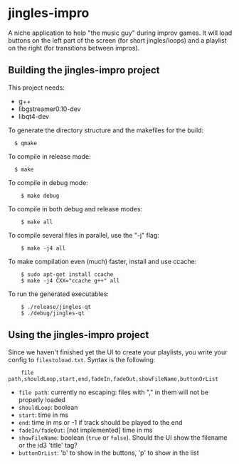 jingles-impro
=============

A niche application to help "the music guy" during improv games. It will load buttons on the left part of the screen (for short jingles/loops) and a playlist on the right (for transitions between impros).


Building the jingles-impro project
-------------------------------

This project needs:
- g++
- libgstreamer0.10-dev
- libqt4-dev



To generate the directory structure and the makefiles for the build:

      $ qmake

To compile in release mode:

      $ make

To compile in debug mode:

	    $ make debug

To compile in both debug and release modes:

	    $ make all

To compile several files in parallel, use the "-j" flag:

	    $ make -j4 all

To make compilation even (much) faster, install and use ccache:

	    $ sudo apt-get install ccache
	    $ make -j4 CXX="ccache g++" all

To run the generated executables:

	    $ ./release/jingles-qt
	    $ ./debug/jingles-qt


Using the jingles-impro project
-------------------------------

Since we haven't finished yet the UI to create your playlists, you write your config to `filestoload.txt`. 
Syntax is the following:

        file path,shouldLoop,start,end,fadeIn,fadeOut,showFileName,buttonOrList

* `file path`: currently no escaping: files with "," in them will not be properly loaded
* `shouldLoop`: boolean
* `start`: time in ms
* `end`: time in ms or -1 if track should be played to the end
* `fadeIn/fadeOut`: [not implemented] time in ms
* `showFileName`: boolean (`true` or `false`). Should the UI show the filename or the id3 'title' tag?
* `buttonOrList`: 'b' to show in the buttons, 'p' to show in the list 


